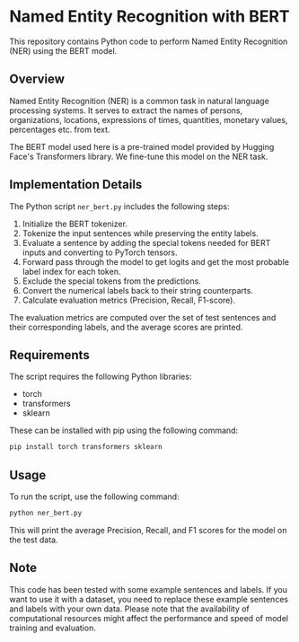# Named Entity Recognition with BERT

This repository contains Python code to perform Named Entity Recognition (NER) using the BERT model.

## Overview

Named Entity Recognition (NER) is a common task in natural language processing systems. It serves to extract the names of persons, organizations, locations, expressions of times, quantities, monetary values, percentages etc. from text. 

The BERT model used here is a pre-trained model provided by Hugging Face's Transformers library. We fine-tune this model on the NER task.

## Implementation Details

The Python script `ner_bert.py` includes the following steps:

1. Initialize the BERT tokenizer.
2. Tokenize the input sentences while preserving the entity labels.
3. Evaluate a sentence by adding the special tokens needed for BERT inputs and converting to PyTorch tensors.
4. Forward pass through the model to get logits and get the most probable label index for each token.
5. Exclude the special tokens from the predictions.
6. Convert the numerical labels back to their string counterparts.
7. Calculate evaluation metrics (Precision, Recall, F1-score).

The evaluation metrics are computed over the set of test sentences and their corresponding labels, and the average scores are printed.

## Requirements

The script requires the following Python libraries:
- torch
- transformers
- sklearn

These can be installed with pip using the following command:

```bash
pip install torch transformers sklearn
```

## Usage
To run the script, use the following command:

```bash
python ner_bert.py
```

This will print the average Precision, Recall, and F1 scores for the model on the test data.

## Note
This code has been tested with some example sentences and labels. If you want to use it with a dataset, you need to replace these example sentences and labels with your own data. Please note that the availability of computational resources might affect the performance and speed of model training and evaluation.
